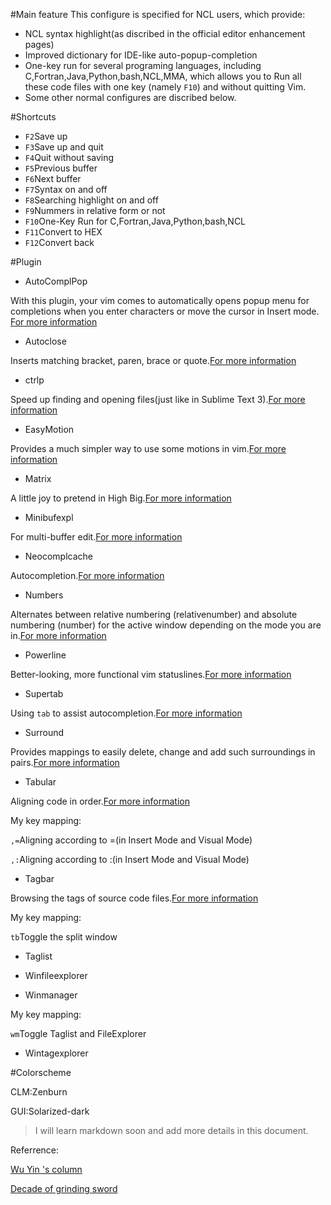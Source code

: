 #Main feature
This configure is specified for NCL users, which provide:
- NCL syntax highlight(as discribed in the official editor enhancement pages)
- Improved dictionary for IDE-like auto-popup-completion
- One-key run for several programing languages, including C,Fortran,Java,Python,bash,NCL,MMA, which allows you to Run all these code files with one key (namely `F10`) and without quitting Vim.
- Some other normal configures are discribed below.

#Shortcuts
- `F2`Save up
- `F3`Save up and quit
- `F4`Quit without saving
- `F5`Previous buffer
- `F6`Next buffer
- `F7`Syntax on and off
- `F8`Searching highlight on and off
- `F9`Nummers in relative form or not
- `F10`One-Key Run for C,Fortran,Java,Python,bash,NCL
- `F11`Convert to HEX
- `F12`Convert back

#Plugin
- AutoComplPop


With this plugin, your vim comes to automatically opens popup menu for completions when you enter characters or move the cursor in Insert mode. [For more information](https://github.com/vim-scripts/AutoComplPop)


- Autoclose


Inserts matching bracket, paren, brace or quote.[For more information](https://github.com/vim-scripts/AutoClose)


- ctrlp


Speed up finding and opening files(just like in Sublime Text 3).[For more information](https://github.com/vim-scripts/ctrlp.vim)


- EasyMotion


Provides a much simpler way to use some motions in vim.[For more information](https://github.com/Lokaltog/vim-easymotion)


- Matrix


A little joy to pretend in High Big.[For more information](https://github.com/vim-scripts/matrix.vim)


- Minibufexpl


For multi-buffer edit.[For more information](https://github.com/fholgado/minibufexpl.vim)


- Neocomplcache


Autocompletion.[For more information](https://github.com/Shougo/neocomplcache.vim)


- Numbers


Alternates between relative numbering (relativenumber) and absolute numbering (number) for the active window depending on the mode you are in.[For more information](https://github.com/myusuf3/numbers.vim)


- Powerline


Better-looking, more functional vim statuslines.[For more information](https://github.com/Lokaltog/vim-powerline)


- Supertab


Using `tab` to assist autocompletion.[For more information](https://github.com/ervandew/supertab)


- Surround


Provides mappings to easily delete, change and add such surroundings in pairs.[For more information](https://github.com/tpope/vim-surround)


- Tabular


Aligning code in order.[For more information](https://github.com/godlygeek/tabular)


My key mapping:


`,=`Aligning according to =(in Insert Mode and Visual Mode)


`,:`Aligning according to :(in Insert Mode and Visual Mode)


- Tagbar


Browsing the tags of source code files.[For more information](https://github.com/majutsushi/tagbar)


My key mapping:


`tb`Toggle the split window


- Taglist


- Winfileexplorer


- Winmanager

My key mapping:

`wm`Toggle Taglist and FileExplorer

- Wintagexplorer

#Colorscheme

CLM:Zenburn

GUI:Solarized-dark


> I will learn markdown soon and add more details in this document.


Referrence:

[Wu Yin 's column](http://blog.csdn.net/wooin/article/details/1858917)

[Decade of grinding sword](http://blog.csdn.net/erazy0/article/details/5448850)
